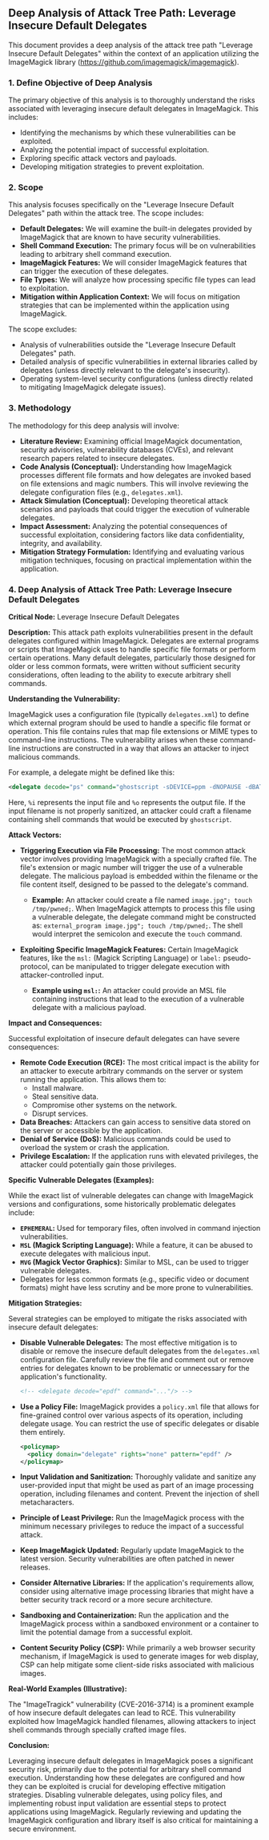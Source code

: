 ## Deep Analysis of Attack Tree Path: Leverage Insecure Default Delegates

This document provides a deep analysis of the attack tree path "Leverage Insecure Default Delegates" within the context of an application utilizing the ImageMagick library (https://github.com/imagemagick/imagemagick).

### 1. Define Objective of Deep Analysis

The primary objective of this analysis is to thoroughly understand the risks associated with leveraging insecure default delegates in ImageMagick. This includes:

*   Identifying the mechanisms by which these vulnerabilities can be exploited.
*   Analyzing the potential impact of successful exploitation.
*   Exploring specific attack vectors and payloads.
*   Developing mitigation strategies to prevent exploitation.

### 2. Scope

This analysis focuses specifically on the "Leverage Insecure Default Delegates" path within the attack tree. The scope includes:

*   **Default Delegates:**  We will examine the built-in delegates provided by ImageMagick that are known to have security vulnerabilities.
*   **Shell Command Execution:** The primary focus will be on vulnerabilities leading to arbitrary shell command execution.
*   **ImageMagick Features:** We will consider ImageMagick features that can trigger the execution of these delegates.
*   **File Types:**  We will analyze how processing specific file types can lead to exploitation.
*   **Mitigation within Application Context:**  We will focus on mitigation strategies that can be implemented within the application using ImageMagick.

The scope excludes:

*   Analysis of vulnerabilities outside the "Leverage Insecure Default Delegates" path.
*   Detailed analysis of specific vulnerabilities in external libraries called by delegates (unless directly relevant to the delegate's insecurity).
*   Operating system-level security configurations (unless directly related to mitigating ImageMagick delegate issues).

### 3. Methodology

The methodology for this deep analysis will involve:

*   **Literature Review:** Examining official ImageMagick documentation, security advisories, vulnerability databases (CVEs), and relevant research papers related to insecure delegates.
*   **Code Analysis (Conceptual):**  Understanding how ImageMagick processes different file formats and how delegates are invoked based on file extensions and magic numbers. This will involve reviewing the delegate configuration files (e.g., `delegates.xml`).
*   **Attack Simulation (Conceptual):**  Developing theoretical attack scenarios and payloads that could trigger the execution of vulnerable delegates.
*   **Impact Assessment:**  Analyzing the potential consequences of successful exploitation, considering factors like data confidentiality, integrity, and availability.
*   **Mitigation Strategy Formulation:**  Identifying and evaluating various mitigation techniques, focusing on practical implementation within the application.

### 4. Deep Analysis of Attack Tree Path: Leverage Insecure Default Delegates

**Critical Node:** Leverage Insecure Default Delegates

**Description:** This attack path exploits vulnerabilities present in the default delegates configured within ImageMagick. Delegates are external programs or scripts that ImageMagick uses to handle specific file formats or perform certain operations. Many default delegates, particularly those designed for older or less common formats, were written without sufficient security considerations, often leading to the ability to execute arbitrary shell commands.

**Understanding the Vulnerability:**

ImageMagick uses a configuration file (typically `delegates.xml`) to define which external program should be used to handle a specific file format or operation. This file contains rules that map file extensions or MIME types to command-line instructions. The vulnerability arises when these command-line instructions are constructed in a way that allows an attacker to inject malicious commands.

For example, a delegate might be defined like this:

```xml
<delegate decode="ps" command="ghostscript -sDEVICE=ppm -dNOPAUSE -dBATCH -sOutputFile=%o %i"/>
```

Here, `%i` represents the input file and `%o` represents the output file. If the input filename is not properly sanitized, an attacker could craft a filename containing shell commands that would be executed by `ghostscript`.

**Attack Vectors:**

*   **Triggering Execution via File Processing:** The most common attack vector involves providing ImageMagick with a specially crafted file. The file's extension or magic number will trigger the use of a vulnerable delegate. The malicious payload is embedded within the filename or the file content itself, designed to be passed to the delegate's command.

    *   **Example:**  An attacker could create a file named `image.jpg"; touch /tmp/pwned;`. When ImageMagick attempts to process this file using a vulnerable delegate, the delegate command might be constructed as: `external_program image.jpg"; touch /tmp/pwned;`. The shell would interpret the semicolon and execute the `touch` command.

*   **Exploiting Specific ImageMagick Features:** Certain ImageMagick features, like the `msl:` (Magick Scripting Language) or `label:` pseudo-protocol, can be manipulated to trigger delegate execution with attacker-controlled input.

    *   **Example using `msl:`:** An attacker could provide an MSL file containing instructions that lead to the execution of a vulnerable delegate with a malicious payload.

**Impact and Consequences:**

Successful exploitation of insecure default delegates can have severe consequences:

*   **Remote Code Execution (RCE):** The most critical impact is the ability for an attacker to execute arbitrary commands on the server or system running the application. This allows them to:
    *   Install malware.
    *   Steal sensitive data.
    *   Compromise other systems on the network.
    *   Disrupt services.
*   **Data Breaches:** Attackers can gain access to sensitive data stored on the server or accessible by the application.
*   **Denial of Service (DoS):**  Malicious commands could be used to overload the system or crash the application.
*   **Privilege Escalation:** If the application runs with elevated privileges, the attacker could potentially gain those privileges.

**Specific Vulnerable Delegates (Examples):**

While the exact list of vulnerable delegates can change with ImageMagick versions and configurations, some historically problematic delegates include:

*   **`EPHEMERAL`:**  Used for temporary files, often involved in command injection vulnerabilities.
*   **`MSL` (Magick Scripting Language):**  While a feature, it can be abused to execute delegates with malicious input.
*   **`MVG` (Magick Vector Graphics):**  Similar to MSL, can be used to trigger vulnerable delegates.
*   Delegates for less common formats (e.g., specific video or document formats) might have less scrutiny and be more prone to vulnerabilities.

**Mitigation Strategies:**

Several strategies can be employed to mitigate the risks associated with insecure default delegates:

*   **Disable Vulnerable Delegates:** The most effective mitigation is to disable or remove the insecure default delegates from the `delegates.xml` configuration file. Carefully review the file and comment out or remove entries for delegates known to be problematic or unnecessary for the application's functionality.

    ```xml
    <!-- <delegate decode="epdf" command="..."/> -->
    ```

*   **Use a Policy File:** ImageMagick provides a `policy.xml` file that allows for fine-grained control over various aspects of its operation, including delegate usage. You can restrict the use of specific delegates or disable them entirely.

    ```xml
    <policymap>
      <policy domain="delegate" rights="none" pattern="epdf" />
    </policymap>
    ```

*   **Input Validation and Sanitization:**  Thoroughly validate and sanitize any user-provided input that might be used as part of an image processing operation, including filenames and content. Prevent the injection of shell metacharacters.

*   **Principle of Least Privilege:** Run the ImageMagick process with the minimum necessary privileges to reduce the impact of a successful attack.

*   **Keep ImageMagick Updated:** Regularly update ImageMagick to the latest version. Security vulnerabilities are often patched in newer releases.

*   **Consider Alternative Libraries:** If the application's requirements allow, consider using alternative image processing libraries that might have a better security track record or a more secure architecture.

*   **Sandboxing and Containerization:**  Run the application and the ImageMagick process within a sandboxed environment or a container to limit the potential damage from a successful exploit.

*   **Content Security Policy (CSP):**  While primarily a web browser security mechanism, if ImageMagick is used to generate images for web display, CSP can help mitigate some client-side risks associated with malicious images.

**Real-World Examples (Illustrative):**

The "ImageTragick" vulnerability (CVE-2016-3714) is a prominent example of how insecure default delegates can lead to RCE. This vulnerability exploited how ImageMagick handled filenames, allowing attackers to inject shell commands through specially crafted image files.

**Conclusion:**

Leveraging insecure default delegates in ImageMagick poses a significant security risk, primarily due to the potential for arbitrary shell command execution. Understanding how these delegates are configured and how they can be exploited is crucial for developing effective mitigation strategies. Disabling vulnerable delegates, using policy files, and implementing robust input validation are essential steps to protect applications using ImageMagick. Regularly reviewing and updating the ImageMagick configuration and library itself is also critical for maintaining a secure environment.